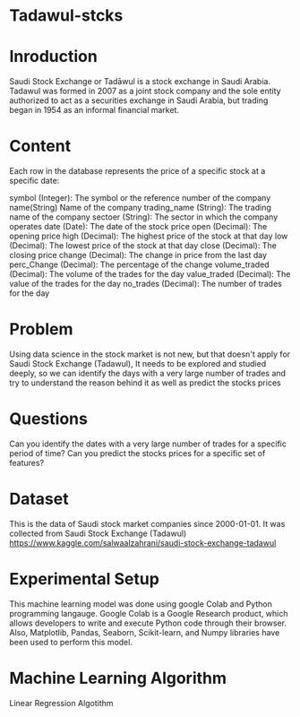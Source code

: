 # Tadawul-stcks
# Inroduction 
Saudi Stock Exchange or Tadāwul is a stock exchange in Saudi Arabia. Tadawul was formed in 2007 as a joint stock company and the sole entity authorized to act as a securities exchange in Saudi Arabia, but trading began in 1954 as an informal financial market.
# Content 
Each row in the database represents the price of a specific stock at a specific date:

symbol (Integer): The symbol or the reference number of the company
name(String) Name of the company
trading_name (String): The trading name of the company
sectoer (String): The sector in which the company operates
date (Date): The date of the stock price
open (Decimal): The opening price
high (Decimal): The highest price of the stock at that day
low (Decimal): The lowest price of the stock at that day
close (Decimal): The closing price
change (Decimal): The change in price from the last day
perc_Change (Decimal): The percentage of the change
volume_traded (Decimal): The volume of the trades for the day
value_traded (Decimal): The value of the trades for the day
no_trades (Decimal): The number of trades for the day
# Problem
Using data science in the stock market is not new, but that doesn't apply for Saudi Stock Exchange (Tadawul), It needs to be explored and studied deeply, so we can identify the days with a very large number of trades and try to understand the reason behind it as well as predict the stocks prices
# Questions 
Can you identify the dates with a very large number of trades for a specific period of time? 
Can you predict the stocks prices for a specific set of features?  
# Dataset 
This is the data of Saudi stock market companies since 2000-01-01. It was collected from Saudi Stock Exchange (Tadawul) https://www.kaggle.com/salwaalzahrani/saudi-stock-exchange-tadawul
# Experimental Setup 
This machine learning model was done using google Colab and Python programming langauge. Google Colab is a Google Research product, which allows developers to write and execute Python code through their browser. Also, Matplotlib, Pandas, Seaborn, Scikit-learn, and Numpy libraries have been used to perform this model. 
# Machine Learning Algorithm 
Linear Regression Algotithm 
